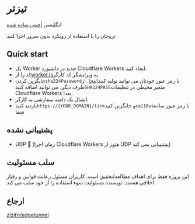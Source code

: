 # تیزتر

انگلیسی |[چینی ساده شده](./README-zh_CN.md)

تروجان را با استفاده از رویکرد بدون سرور اجرا کنید

## Quick start

-   یک Worker جدید در داشبورد Cloudflare Workers ایجاد کنید.
-   کد را از[worker.js](./src/worker.js)به ویرایشگر کد کارگر
-   جایگزین کردن`sha224Password`با رمز عبور خودتان می توانید تولید کنید[اینجا](https://www.atatus.com/tools/sha224-to-hash). از طرف دیگر، می توانید اضافه کنید`SHA224PASS`متغیر محیطی در تنظیمات Cloudflare Workers بعدا.
-   اتصال یک دامنه سفارشی به کارگر.
-   بازدید کنید`https://[YOUR_DOMAIN]/link`و جایگزین کنید`ca110us`با رمز عبور ساده شما

## پشتیبانی نشده

-   UDP 🙅 (زمان اجرا Cloudflare Workers هنوز از UDP پشتیبانی نمی کند)

## سلب مسئولیت

این پروژه فقط برای اهداف مطالعه/تحقیق است. کاربران مسئول رعایت قوانین و رفتار اخلاقی هستند. نویسنده مسئولیت سوء استفاده را از خود سلب می کند.

## ارجاع

[zizifn/edgetunnel](https://github.com/zizifn/edgetunnel)
